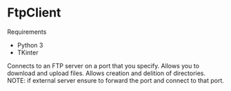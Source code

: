 # FtpClient
Requirements 
  - Python 3
  - TKinter
  
Connects to an FTP server on a port that you specify. 
Allows you to download and upload files.
Allows creation and delition of directories.
NOTE: if external server ensure to forward the port and connect to that port.
